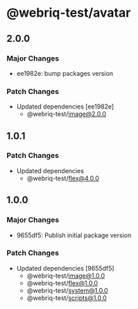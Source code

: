 # @webriq-test/avatar

## 2.0.0

### Major Changes

- ee1982e: bump packages version

### Patch Changes

- Updated dependencies [ee1982e]
  - @webriq-test/image@2.0.0

## 1.0.1

### Patch Changes

- Updated dependencies
  - @webriq-test/flex@4.0.0

## 1.0.0

### Major Changes

- 9655df5: Publish initial package version

### Patch Changes

- Updated dependencies [9655df5]
  - @webriq-test/image@1.0.0
  - @webriq-test/flex@1.0.0
  - @webriq-test/system@1.0.0
  - @webriq-test/scripts@1.0.0
